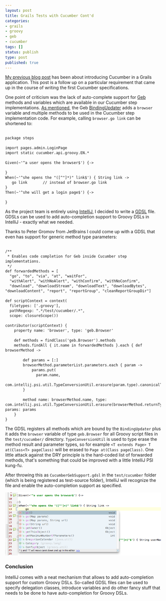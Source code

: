 ```yaml
---
layout: post
title: Grails Tests with Cucumber Cont'd
categories:
- grails
- groovy
- geb
- cucumber
tags: []
status: publish
type: post
published: true
---
```

[My previous blog post](http://blog.andresteingress.com/2014/01/28/functional-testing-with-cucumber/) has been about introducing Cucumber in a Grails application. This post is a follow up on a particular requirement that came up in the course of writing the first Cucumber specifications.

One point of criticism was the lack of auto-complete support for [Geb](http://gebish.org) methods and variables which are available in our Cucumber step implementations. [As mentioned](http://blog.andresteingress.com/2014/01/28/functional-testing-with-cucumber/), the Geb [BindingUpdater](http://www.gebish.org/manual/0.7.0/api/geb-core/geb/binding/BindingUpdater.html) adds a `browser` variable and multiple methods to be used in the Cucumber step implementation code. 
For example, calling `browser.go link` can be shortened to:

<pre><code class="language-groovy">
package steps

import pages.admin.LoginPage
import static cucumber.api.groovy.EN.*

Given(~'^a user opens the browser$') {->

}
When(~'^she opens the "([^"]*)" link$') { String link ->
   go link       // instead of browser.go link    
}
Then(~'^she will get a login page$') {->
    
}
</code></pre>

As the project team is entirely using [IntelliJ](http://www.jetbrains.com/idea/), I decided to write a [GDSL](http://confluence.jetbrains.com/display/GRVY/Scripting+IDE+for+DSL+awareness) file. GDSLs can be used to add auto-completion support to Groovy DSLs in IntelliJ - exactly what we needed.

Thanks to Peter Gromov from JetBrains I could come up with a GDSL that even has support for generic method type parameters:

<pre><code class="language-groovy">
/**
 * Enables code completion for Geb inside Cucumber step implementations.
 */
def forwardedMethods = [
  "go", "to", "via", "at", "waitFor",
  "withAlert", "withNoAlert", "withConfirm", "withNoConfirm",
  "download", "downloadStream", "downloadText", "downloadBytes", "downloadContent", "report", "reportGroup", "cleanReportGroupDir"]

def scriptContext = context(
  filetypes: ['.groovy'], 
  pathRegexp: ".*/test/cucumber/.*", 
  scope: closureScope())

contributor(scriptContext) {
    property name: 'browser', type: 'geb.Browser'

    def methods = findClass('geb.Browser').methods
    methods.findAll { it.name in forwardedMethods }.each { def browserMethod ->

        def params = [:]
        browserMethod.parameterList.parameters.each { param ->
            params.put(
              param.name, 
              com.intellij.psi.util.TypeConversionUtil.erasure(param.type).canonicalText)
        }

        method name: browserMethod.name, type: com.intellij.psi.util.TypeConversionUtil.erasure(browserMethod.returnType).canonicalText, params: params
    }
}
</code></pre>

The GDSL registers all methods which are bound by the `BindingUpdater` plus it adds the `browser` variable of type `geb.Browser` for all Groovy script files in the `test/cucumber/` directory. `TypeConversionUtil` is used to type erase the method result and parameter types, so for example `<T extends Page> T at(Class<T> pageClass)` will be erased to `Page at(Class pageClass)`. One little attack against the DRY principle is the hard-coded list of forwarded methods, that's something that could be improved with a little IntelliJ PSI kung-fu.

After throwing this as `CucumberGebSupport.gdsl` in the `test/cucumber` folder (which is being registered as test-source folder), IntelliJ will recognize the file and enable the auto-completion support as specified.

![IntelliJ Auto-Completion for Geb in Cucumber](/assets/auto-complete-geb.png)

### Conclusion

IntelliJ comes with a neat mechanism that allows to add auto-completion support for custom Groovy DSLs. So-called GDSL files can be used to specify delegation classes, introduce variables and do other fancy stuff that needs to be done to have auto-completion for Groovy DSLs.



